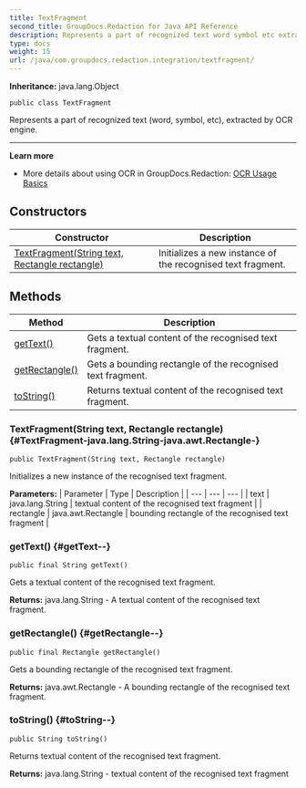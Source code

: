 ```yaml
---
title: TextFragment
second_title: GroupDocs.Redaction for Java API Reference
description: Represents a part of recognized text word symbol etc extracted by OCR engine.
type: docs
weight: 15
url: /java/com.groupdocs.redaction.integration/textfragment/
---
```

**Inheritance:**
java.lang.Object
```
public class TextFragment
```

Represents a part of recognized text (word, symbol, etc), extracted by OCR engine.

--------------------

**Learn more**

 *  More details about using OCR in GroupDocs.Redaction: [OCR Usage Basics][]


[OCR Usage Basics]: https://docs.groupdocs.com/redaction/java/ocr-usage-basics/
## Constructors

| Constructor | Description |
| --- | --- |
| [TextFragment(String text, Rectangle rectangle)](#TextFragment-java.lang.String-java.awt.Rectangle-) | Initializes a new instance of the recognised text fragment. |
## Methods

| Method | Description |
| --- | --- |
| [getText()](#getText--) | Gets a textual content of the recognised text fragment. |
| [getRectangle()](#getRectangle--) | Gets a bounding rectangle of the recognised text fragment. |
| [toString()](#toString--) | Returns textual content of the recognised text fragment. |
### TextFragment(String text, Rectangle rectangle) {#TextFragment-java.lang.String-java.awt.Rectangle-}
```
public TextFragment(String text, Rectangle rectangle)
```


Initializes a new instance of the recognised text fragment.

**Parameters:**
| Parameter | Type | Description |
| --- | --- | --- |
| text | java.lang.String | textual content of the recognised text fragment |
| rectangle | java.awt.Rectangle | bounding rectangle of the recognised text fragment |

### getText() {#getText--}
```
public final String getText()
```


Gets a textual content of the recognised text fragment.

**Returns:**
java.lang.String - A textual content of the recognised text fragment.
### getRectangle() {#getRectangle--}
```
public final Rectangle getRectangle()
```


Gets a bounding rectangle of the recognised text fragment.

**Returns:**
java.awt.Rectangle - A bounding rectangle of the recognised text fragment.
### toString() {#toString--}
```
public String toString()
```


Returns textual content of the recognised text fragment.

**Returns:**
java.lang.String - textual content of the recognised text fragment
